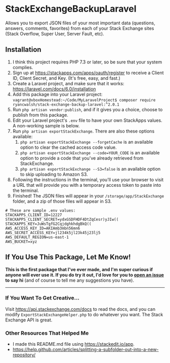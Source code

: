# StackExchangeBackupLaravel
Allows you to export JSON files of your most important data (questions, answers, comments, favorites) from each of your Stack Exchange sites (Stack Overflow, Super User, Server Fault, etc).

## Installation

 1. I think this project requires PHP 7.3 or later, so be sure that your system complies.
 1. Sign up at https://stackapps.com/apps/oauth/register to receive a Client ID, Client Secret, and Key. (It's free, easy, and fast.)
 1. Create a Laravel project, and make sure that it works: https://laravel.com/docs/6.0/installation
 1. Add this package into your Laravel project: `vagrant@vboxHomestead:~/Code/MyLaravelProject$ composer require ryancwalsh/stack-exchange-backup-laravel:^2.0.1`
 1. Run `php artisan vendor:publish`, and if it gives you a choice, choose to publish from this package.
 1. Edit your Laravel project's `.env` file to have your own StackApps values. A non-working sample is below.
 1. Run `php artisan exportStackExchange`. There are also these options available:
     1. `php artisan exportStackExchange --forgetCache` is an available option to clear the cached access code value.
     1. `php artisan exportStackExchange --code=YOUR_CODE` is an available option to provide a code that you've already retrieved from StackExchange.
     1. `php artisan exportStackExchange --S3=false` is an available option to skip uploading to Amazon S3.
 1. Following the instructions in the terminal, you'll use your browser to visit a URL that will provide you with a temporary access token to paste into the terminal.
 1. Finished! The JSON files will appear in your `/storage/app/StackExchange` folder, and a zip of those files will appear in S3.

```
# These are sample .env values:
STACKAPPS_CLIENT_ID=12227
STACKAPPS_CLIENT_SECRET=ydxGSDFHDF4DtZqCesr)yJIw((
STACKAPPS_KEY=JuWsTgfG2CqjdghkhdgBkQ((
AWS_ACCESS_KEY_ID=AKIAmb3mbn56mn6
AWS_SECRET_ACCESS_KEY=jl234k5jl23k45j23lj5
AWS_DEFAULT_REGION=us-east-1
AWS_BUCKET=xyz
```



## If You Use This Package, Let Me Know!
**This is the first package that I've ever made, and I'm super curious if anyone will ever use it. If you do try it out, I'd love for you to [open an issue](https://github.com/ryancwalsh/StackExchangeBackupLaravelPHP/issues/new) to say hi** (and of course to tell me any suggestions you have).

___

### If You Want To Get Creative...
Visit https://api.stackexchange.com/docs to read the docs, and you can modify `ExportStackExchangeHelper.php` to do whatever you want. The Stack Exchange API is great.



### Other Resources That Helped Me

 - I made this README.md file using https://stackedit.io/app.
 - https://help.github.com/articles/splitting-a-subfolder-out-into-a-new-repository/
